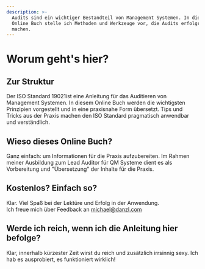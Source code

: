 ```yaml
---
description: >-
  Audits sind ein wichtiger Bestandteil von Management Systemen. In diesem
  Online Buch stelle ich Methoden und Werkzeuge vor, die Audits erfolgreich
  machen.
---
```


# Worum geht's hier?

## Zur Struktur 

Der ISO Standard 19021ist eine Anleitung für das Auditieren von Management Systemen. In diesem Online Buch werden die wichtigsten Prinzipien vorgestellt und in eine praxisnahe Form übersetzt. Tips und Tricks aus der Praxis machen den ISO Standard pragmatisch anwendbar und verständlich. 

## Wieso dieses Online Buch? 

Ganz einfach: um Informationen für die Praxis aufzubereiten. Im Rahmen meiner Ausbildung zum Lead Auditor für QM Systeme dient es als Vorbereitung und "Übersetzung" der Inhalte für die Praxis. 

## Kostenlos? Einfach so? 

Klar. Viel Spaß bei der Lektüre und Erfolg in der Anwendung.   
Ich freue mich über Feedback an [michael@danzl.com](mailto:michael@danzl.com)

## Werde ich reich, wenn ich die Anleitung hier befolge? 

Klar, innerhalb kürzester Zeit wirst du reich und zusätzlich irrsinnig sexy. Ich hab es ausprobiert, es funktioniert wirklich! 

